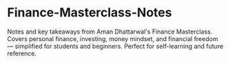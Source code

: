 # Finance-Masterclass-Notes
Notes and key takeaways from Aman Dhattarwal's Finance Masterclass. Covers personal finance, investing, money mindset, and financial freedom — simplified for students and beginners. Perfect for self-learning and future reference.
